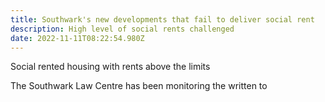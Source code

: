 ```yaml
---
title: Southwark's new developments that fail to deliver social rent
description: High level of social rents challenged
date: 2022-11-11T08:22:54.980Z
---
```

Social rented housing with rents above the limits 

The Southwark Law Centre has been monitoring the written to
